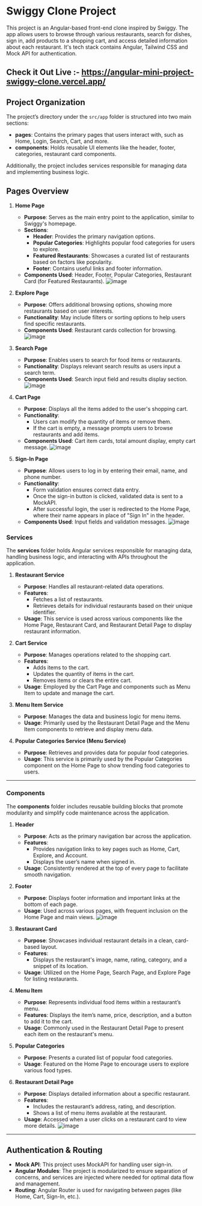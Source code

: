 # Swiggy Clone Project

This project is an Angular-based front-end clone inspired by Swiggy. The app allows users to browse through various restaurants, search for dishes, sign in, add products to a shopping cart, and access detailed information about each restaurant. It's tech stack contains Angular, Tailwind CSS and Mock API for authentication.

## Check it Out Live :- https://angular-mini-project-swiggy-clone.vercel.app/

## Project Organization

The project’s directory under the `src/app` folder is structured into two main sections:

- **pages**: Contains the primary pages that users interact with, such as Home, Login, Search, Cart, and more.
- **components**: Holds reusable UI elements like the header, footer, categories, restaurant card components.

Additionally, the project includes services responsible for managing data and implementing business logic.


## Pages Overview

1. **Home Page**
   - **Purpose**: Serves as the main entry point to the application, similar to Swiggy's homepage.
   - **Sections**:
     - **Header**: Provides the primary navigation options.
     - **Popular Categories**: Highlights popular food categories for users to explore.
     - **Featured Restaurants**: Showcases a curated list of restaurants based on factors like popularity.
     - **Footer**: Contains useful links and footer information.
   - **Components Used**: Header, Footer, Popular Categories, Restaurant Card (for Featured Restaurants).
     ![image](https://github.com/user-attachments/assets/cff5c623-ccfb-42e1-af5e-c391b004a7c5)


2. **Explore Page**
   - **Purpose**: Offers additional browsing options, showing more restaurants based on user interests.
   - **Functionality**: May include filters or sorting options to help users find specific restaurants.
   - **Components Used**: Restaurant cards collection for browsing.
     ![image](https://github.com/user-attachments/assets/38be6c02-b869-48c3-a44a-54e382a4f123)


3. **Search Page**
   - **Purpose**: Enables users to search for food items or restaurants.
   - **Functionality**: Displays relevant search results as users input a search term.
   - **Components Used**: Search input field and results display section.
     ![image](https://github.com/user-attachments/assets/cff909e6-2b8d-410e-9311-616f8e631ffa)


4. **Cart Page**
   - **Purpose**: Displays all the items added to the user's shopping cart.
   - **Functionality**:
     - Users can modify the quantity of items or remove them.
     - If the cart is empty, a message prompts users to browse restaurants and add items.
   - **Components Used**: Cart item cards, total amount display, empty cart message.
     ![image](https://github.com/user-attachments/assets/ad79e8e0-c20b-4a98-8b6f-ff109936b376)


5. **Sign-In Page**
   - **Purpose**: Allows users to log in by entering their email, name, and phone number.
   - **Functionality**:
     - Form validation ensures correct data entry.
     - Once the sign-in button is clicked, validated data is sent to a MockAPI.
     - After successful login, the user is redirected to the Home Page, where their name appears in place of "Sign In" in the header.
   - **Components Used**: Input fields and validation messages.
     ![image](https://github.com/user-attachments/assets/373e9e8e-a758-4f3a-ae5b-8c6bceceae91)




### Services

The **services** folder holds Angular services responsible for managing data, handling business logic, and interacting with APIs throughout the application.

1. **Restaurant Service**
   - **Purpose**: Handles all restaurant-related data operations.
   - **Features**:
     - Fetches a list of restaurants.
     - Retrieves details for individual restaurants based on their unique identifier.
   - **Usage**: This service is used across various components like the Home Page, Restaurant Card, and Restaurant Detail Page to display restaurant information.

2. **Cart Service**
   - **Purpose**: Manages operations related to the shopping cart.
   - **Features**:
     - Adds items to the cart.
     - Updates the quantity of items in the cart.
     - Removes items or clears the entire cart.
   - **Usage**: Employed by the Cart Page and components such as Menu Item to update and manage the cart.

3. **Menu Item Service**
   - **Purpose**: Manages the data and business logic for menu items.
   - **Usage**: Primarily used by the Restaurant Detail Page and the Menu Item components to retrieve and display menu data.

4. **Popular Categories Service (Menu Service)**
   - **Purpose**: Retrieves and provides data for popular food categories.
   - **Usage**: This service is primarily used by the Popular Categories component on the Home Page to show trending food categories to users.

---

### Components

The **components** folder includes reusable building blocks that promote modularity and simplify code maintenance across the application.

1. **Header**
   - **Purpose**: Acts as the primary navigation bar across the application.
   - **Features**:
     - Provides navigation links to key pages such as Home, Cart, Explore, and Account.
     - Displays the user’s name when signed in.
   - **Usage**: Consistently rendered at the top of every page to facilitate smooth navigation.

2. **Footer**
   - **Purpose**: Displays footer information and important links at the bottom of each page.
   - **Usage**: Used across various pages, with frequent inclusion on the Home Page and main views.
     ![image](https://github.com/user-attachments/assets/c484a5dc-d5ee-4a0b-b1e9-be6bf7ea5939)


3. **Restaurant Card**
   - **Purpose**: Showcases individual restaurant details in a clean, card-based layout.
   - **Features**:
     - Displays the restaurant's image, name, rating, category, and a snippet of its location.
   - **Usage**: Utilized on the Home Page, Search Page, and Explore Page for listing restaurants.

4. **Menu Item**
   - **Purpose**: Represents individual food items within a restaurant’s menu.
   - **Features**: Displays the item’s name, price, description, and a button to add it to the cart.
   - **Usage**: Commonly used in the Restaurant Detail Page to present each item on the restaurant's menu.

5. **Popular Categories**
   - **Purpose**: Presents a curated list of popular food categories.
   - **Usage**: Featured on the Home Page to encourage users to explore various food types.

6. **Restaurant Detail Page**
   - **Purpose**: Displays detailed information about a specific restaurant.
   - **Features**:
     - Includes the restaurant’s address, rating, and description.
     - Shows a list of menu items available at the restaurant.
   - **Usage**: Accessed when a user clicks on a restaurant card to view more details.
     ![image](https://github.com/user-attachments/assets/496b6f64-c0b5-488d-b7a0-59eb3a219d45)


---


## Authentication & Routing

- **Mock API**: This project uses MockAPI for handling user sign-in.
- **Angular Modules**: The project is modularized to ensure separation of concerns, and services are injected where needed for optimal data flow and management.
- **Routing**: Angular Router is used for navigating between pages (like Home, Cart, Sign-In, etc.).
  


